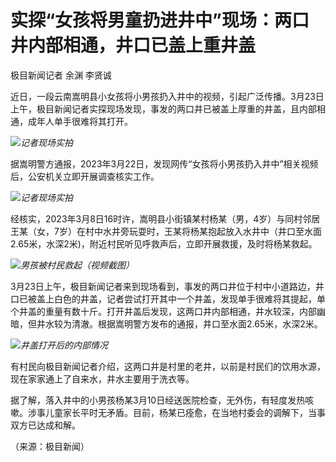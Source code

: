 # 实探“女孩将男童扔进井中”现场：两口井内部相通，井口已盖上重井盖

极目新闻记者 余渊 李贤诚

近日，一段云南嵩明县小女孩将小男孩扔入井中的视频，引起广泛传播。3月23日上午，极目新闻记者实探现场发现，事发的两口井已被盖上厚重的井盖，且内部相通，成年人单手很难将其打开。

![](https://inews.gtimg.com/news_bt/OQSgjZmssv9GyNqgxW3HjMxgUJKpACYvR3LkpVL9HRSocAA/1000)_记者现场实拍_

据嵩明警方通报，2023年3月22日，发现网传“女孩将小男孩扔入井中”相关视频后，公安机关立即开展调查核实工作。

![](https://inews.gtimg.com/news_bt/ONQsnKY2GlHBJd9awCgl_c47Yq4fE96rL-IXwF9ZS62r0AA/1000)_记者现场实拍_

经核实，2023年3月8日16时许，嵩明县小街镇某村杨某（男，4岁）与同村邻居王某（女，7岁）在村中水井旁玩耍时，王某将杨某抱起放入水井中（井口至水面2.65米，水深2米)，附近村民听见呼救声后，立即开展救援，及时将杨某救起。

![](https://inews.gtimg.com/news_bt/OdA-xaxy9q-NrSuLhQcVkd56KxJckAicxCfpB766WXOMwAA/1000)_男孩被村民救起（视频截图）_

3月23日上午，极目新闻记者来到现场看到，事发的两口井位于村中小道路边，井口已被盖上白色的井盖，记者尝试打开其中一个井盖，发现单手很难将其提起，单个井盖的重量有数十斤。打开井盖后发现，这两口井内部相通，井水较深，内部幽暗，但井水较为清澈。根据嵩明警方发布的通报，井口至水面2.65米，水深2米。

![](https://inews.gtimg.com/news_bt/OnveMs8M3YgUd1M13PxXvDXOMJsbJECBBQQF_ghZNVcjIAA/1000)_井盖打开后的内部情况_

有村民向极目新闻记者介绍，这两口井是村里的老井，以前是村民们的饮用水源，现在家家通上了自来水，井水主要用于洗衣等。

据了解，落入井中的小男孩杨某3月10日经送医院检查，无外伤，有轻度发热咳嗽。涉事儿童家长平时无矛盾。目前，杨某已痊愈，在当地村委会的调解下，当事双方已达成和解。

（来源：极目新闻）

